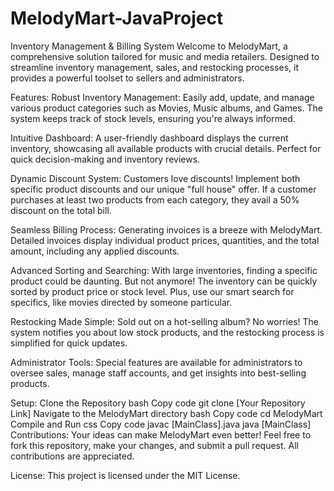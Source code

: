 # MelodyMart-JavaProject
Inventory Management & Billing System
Welcome to MelodyMart, a comprehensive solution tailored for music and media retailers. Designed to streamline inventory management, sales, and restocking processes, it provides a powerful toolset to sellers and administrators.

Features:
Robust Inventory Management: Easily add, update, and manage various product categories such as Movies, Music albums, and Games. The system keeps track of stock levels, ensuring you're always informed.

Intuitive Dashboard: A user-friendly dashboard displays the current inventory, showcasing all available products with crucial details. Perfect for quick decision-making and inventory reviews.

Dynamic Discount System: Customers love discounts! Implement both specific product discounts and our unique "full house" offer. If a customer purchases at least two products from each category, they avail a 50% discount on the total bill.

Seamless Billing Process: Generating invoices is a breeze with MelodyMart. Detailed invoices display individual product prices, quantities, and the total amount, including any applied discounts.

Advanced Sorting and Searching: With large inventories, finding a specific product could be daunting. But not anymore! The inventory can be quickly sorted by product price or stock level. Plus, use our smart search for specifics, like movies directed by someone particular.

Restocking Made Simple: Sold out on a hot-selling album? No worries! The system notifies you about low stock products, and the restocking process is simplified for quick updates.

Administrator Tools: Special features are available for administrators to oversee sales, manage staff accounts, and get insights into best-selling products.

Setup:
Clone the Repository
bash
Copy code
git clone [Your Repository Link]
Navigate to the MelodyMart directory
bash
Copy code
cd MelodyMart
Compile and Run
css
Copy code
javac [MainClass].java
java [MainClass]
Contributions:
Your ideas can make MelodyMart even better! Feel free to fork this repository, make your changes, and submit a pull request. All contributions are appreciated.

License:
This project is licensed under the MIT License.
